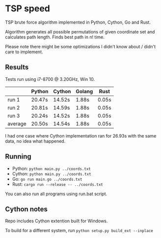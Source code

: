 # TSP speed

TSP brute force algorithm implemented in Python, Cython, Go and Rust.

Algorithm generates all possible permutations of given coordinate set and calculates path length. Finds best path in n! time.

Please note there might be some optimizations I didn't know about / didn't care to implement.

## Results

Tests run using i7-8700 @ 3.20GHz, Win 10.

|                 | Python | Cython | Golang | Rust |
|-----------------|--------|--------|--------|------|
| run 1           | 20.47s | 14.52s | 1.88s  | 0.05s|
| run 2           | 20.81s | 14.59s | 1.88s  | 0.05s|
| run 3           | 20.24s | 14.52s | 1.88s  | 0.05s|
| average         | 20.50s | 14.54s | 1.88s  | 0.05s|

I had one case where Cython implementation ran for 26.93s with the same data, no idea what happened.

## Running

* Python: `python main.py ../coords.txt`
* Cython: `python main.py ../coords.txt`
* Go: `go run main.go ../coords.txt`
* Rust: `cargo run --release -- ../coords.txt`

You can also run all programs using run.bat script.

## Cython notes

Repo includes Cython extention built for Windows.

To build for a different system, run `python setup.py build_ext --inplace`
